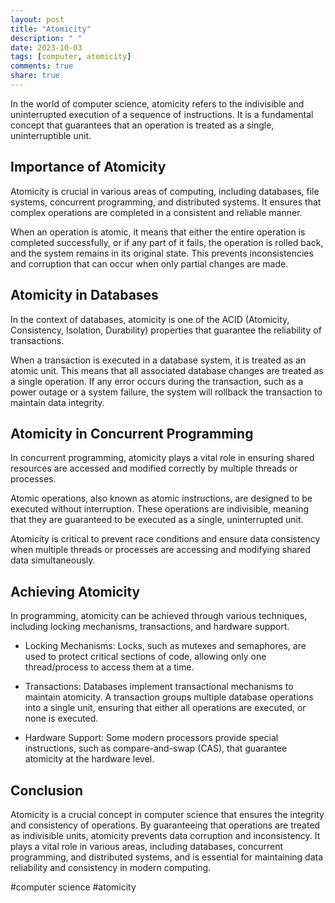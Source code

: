 ```yaml
---
layout: post
title: "Atomicity"
description: " "
date: 2023-10-03
tags: [computer, atomicity]
comments: true
share: true
---
```


In the world of computer science, atomicity refers to the indivisible and uninterrupted execution of a sequence of instructions. It is a fundamental concept that guarantees that an operation is treated as a single, uninterruptible unit.

## Importance of Atomicity

Atomicity is crucial in various areas of computing, including databases, file systems, concurrent programming, and distributed systems. It ensures that complex operations are completed in a consistent and reliable manner.

When an operation is atomic, it means that either the entire operation is completed successfully, or if any part of it fails, the operation is rolled back, and the system remains in its original state. This prevents inconsistencies and corruption that can occur when only partial changes are made.

## Atomicity in Databases

In the context of databases, atomicity is one of the ACID (Atomicity, Consistency, Isolation, Durability) properties that guarantee the reliability of transactions.

When a transaction is executed in a database system, it is treated as an atomic unit. This means that all associated database changes are treated as a single operation. If any error occurs during the transaction, such as a power outage or a system failure, the system will rollback the transaction to maintain data integrity.

## Atomicity in Concurrent Programming

In concurrent programming, atomicity plays a vital role in ensuring shared resources are accessed and modified correctly by multiple threads or processes.

Atomic operations, also known as atomic instructions, are designed to be executed without interruption. These operations are indivisible, meaning that they are guaranteed to be executed as a single, uninterrupted unit.

Atomicity is critical to prevent race conditions and ensure data consistency when multiple threads or processes are accessing and modifying shared data simultaneously.

## Achieving Atomicity

In programming, atomicity can be achieved through various techniques, including locking mechanisms, transactions, and hardware support.

- Locking Mechanisms: Locks, such as mutexes and semaphores, are used to protect critical sections of code, allowing only one thread/process to access them at a time.

- Transactions: Databases implement transactional mechanisms to maintain atomicity. A transaction groups multiple database operations into a single unit, ensuring that either all operations are executed, or none is executed.

- Hardware Support: Some modern processors provide special instructions, such as compare-and-swap (CAS), that guarantee atomicity at the hardware level.

## Conclusion

Atomicity is a crucial concept in computer science that ensures the integrity and consistency of operations. By guaranteeing that operations are treated as indivisible units, atomicity prevents data corruption and inconsistency. It plays a vital role in various areas, including databases, concurrent programming, and distributed systems, and is essential for maintaining data reliability and consistency in modern computing.

#computer science #atomicity